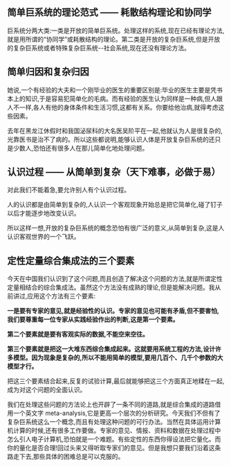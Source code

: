 ## 简单巨系统的理论范式 —— 耗散结构理论和协同学

巨系统分两大类:一类是开放的简单巨系统。处理这样的系统,现在已经有理论方法,就是用所谓的“协同学”或耗散结构的理论。第二类是开放的复杂巨系统,但是开放的复杂巨系统或者特殊复杂巨系统--社会系统,现在还没有理论方法。

## 简单归因和复杂归因

她说,一个有经验的大夫和一个刚毕业的医生的重要区别是:毕业的医生主要是凭书本上的知识,于是容易犯简单化的毛病。而有经验的医生认为同样是一种病,但人跟人不一样,各人有他的身体条件和生活习惯,这都有关系。你要给他治病,就得考虑这些因素。

去年在黑龙江休假时和我国泌尿科的大名医吴阶平在一起,他就认为人是很复杂的,光靠医书是治不了病的。所以这些都说明,能够认识人体是开放复杂巨系统的还只是少数人,恐怕还有很多人在那儿简单化地处理问题。

## 认识过程 —— 从简单到复杂（天下难事，必做于易）

对此我们不能着急,要允许别人有个认识过程。

人的认识都是由简单到复杂的,人认识一个客观现象开始总是把它简单化,碰了钉子以后才能逐步地改变认识。

所以这样一想,开放的复杂巨系统的概念恐怕有很广泛的意义,从简单到复杂,这是人认识客观世界的一个飞跃。


## 定性定量综合集成法的三个要素

今天在中国我们认识到了这个问题,而且创造了解决这个问题的方法,就是所谓定性定量相结合的综合集成法。虽然这个方法没有成熟的理论,但是能解决问题。我从前讲过,应用这个方法有三个要素:

**一是要有专家的意见,就是经验性的认识。专家的意见也可能有矛盾,但不要害怕,我们要尊重每一位专家从实践经验作出的判断,这是第一个要素。**

**第二个要素就是要有客观实际的数据,不能空来空往。**

**第三个要素就是把这一大堆东西综合集成起来。这就要用系统工程的方法,设计许多模型。因为现象是复杂的,所以不能用简单的模型,要用几百个、几千个参数的大模型才行。**

把这三个要素结合起来,反复的试验计算,最后就能够把这三个方面真正地糅在一起,成为对这个问题的全面认识。

我们在处理这些问题的方法论上也开辟了一条不同的道路,就是综合集成的道路借用一个英文字 meta-analysis,它是更高一个层次的分析研究。今天我们不但有了复杂巨系统这么一个概念,而且有处理这种问题的可行办法。当然在具体运用计算机计算的时候,还有很多工作要做。专家的意见、情报、资料和数据在处理过程中怎么引人电子计算机,恐怕就是一个难题。有些定性的东西你得设法把它量化。而你的量化是否合理!回过头来又得听取专家们的意见。但是我想只要我们沿着这条路走下去,那些具体的困难总是可以克服的。